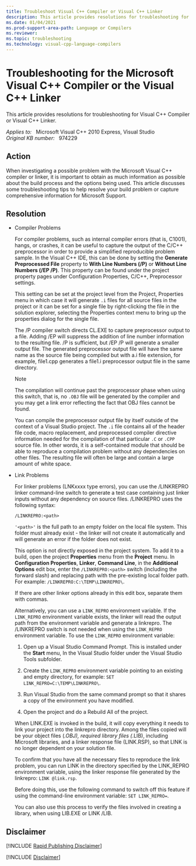 ```yaml
---
title: Troubleshoot Visual C++ Compiler or Visual C++ Linker
description: This article provides resolutions for troubleshooting for Visual C++ Compiler or Visual C++ Linker.
ms.date: 01/04/2021
ms.prod-support-area-path: Language or Compilers
ms.reviewer: 
ms.topic: troubleshooting
ms.technology: visual-cpp-language-compilers
---
```

# Troubleshooting for the Microsoft Visual C++ Compiler or the Visual C++ Linker

This article provides resolutions for troubleshooting for Visual C++ Compiler or Visual C++ Linker.

_Applies to:_ &nbsp; Microsoft Visual C++ 2010 Express, Visual Studio  
_Original KB number:_ &nbsp; 974229

## Action

When investigating a possible problem with the Microsoft Visual C++ compiler or linker, it is important to obtain as much information as possible about the build process and the options being used. This article discusses some troubleshooting tips to help resolve your build problem or capture comprehensive information for Microsoft Support.

## Resolution

- Compiler Problems

    For compiler problems, such as internal compiler errors (that is, C1001), hangs, or crashes, it can be useful to capture the output of the C/C++ preprocessor in order to provide a simplified reproducible problem sample. In the Visual C++ IDE, this can be done by setting the **Generate Preprocessed File** property to **With Line Numbers (/P)** or **Without Line Numbers (/EP /P)**. This property can be found under the project property pages under Configuration Properties, C/C++, Preprocessor settings.

    This setting can be set at the project level from the Project, Properties menu in which case it will generate `.i` files for all source files in the project or it can be set for a single file by right-clicking the file in the solution explorer, selecting the Properties context menu to bring up the properties dialog for the single file.

    The /P compiler switch directs CL.EXE to capture preprocessor output to a file. Adding /EP will suppress the addition of line number information to the resulting file. /P is sufficient, but /EP /P will generate a smaller output file. The generated preprocessor output file will have the same name as the source file being compiled but with a.i file extension, for example, file1.cpp generates a file1.i preprocessor output file in the same directory.

    > [!NOTE]
    > The compilation will continue past the preprocessor phase when using this switch, that is, no `.OBJ` file will be generated by the compiler and you may get a link error reflecting the fact that OBJ files cannot be found.

    You can compile the preprocessor output file by itself outside of the context of a Visual Studio project. The `.i` file contains all of the header file code, macro replacement, and preprocessed compiler directive information needed for the compilation of that particular `.C` or `.CPP` source file. In other words, it is a self-contained module that should be able to reproduce a compilation problem without any dependencies on other files. The resulting file will often be large and contain a large amount of white space.

- Link Problems

    For linker problems (LNKxxxx type errors), you can use the /LINKREPRO linker command-line switch to generate a test case containing just linker inputs without any dependency on source files. /LINKREPRO uses the following syntax:

    `/LINKREPRO:<path>`

    `'<path>'` is the full path to an empty folder on the local file system. This folder must already exist - the linker will not create it automatically and will generate an error if the folder does not exist.

    This option is not directly exposed in the project system. To add it to a build, open the project **Properties** menu from the **Project** menu. In **Configuration Properties**, **Linker**, **Command Line**, in the **Additional Options** edit box, enter the `/LINKREPRO:<path>` switch (including the forward slash) and replacing path with the pre-existing local folder path. For example: `/LINKREPRO:C:\TEMP\LINKREPRO\`.

    If there are other linker options already in this edit box, separate them with commas.

    Alternatively, you can use a `LINK_REPRO` environment variable. If the `LINK_REPRO` environment variable exists, the linker will read the output path from the environment variable and generate a linkrepro. The /LINKREPRO switch is not needed when using the `LINK_REPRO` environment variable. To use the `LINK_REPRO` environment variable:

    1. Open up a Visual Studio Command Prompt. This is installed under the **Start** menu, In the Visual Studio folder under the Visual Studio Tools subfolder.

    1. Create the `LINK_REPRO` environment variable pointing to an existing and empty directory, for example: `SET LINK_REPRO=C:\TEMP\LINKREPRO\`.

    1. Run Visual Studio from the same command prompt so that it shares a copy of the environment you have modified.

    1. Open the project and do a Rebuild All of the project.

    When LINK.EXE is invoked in the build, it will copy everything it needs to link your project into the linkrepro directory. Among the files copied will be your object files (*.OBJ), required library files (*.LIB), including Microsoft libraries, and a linker response file (LINK.RSP), so that LINK is no longer dependent on your solution file.

    To confirm that you have all the necessary files to reproduce the link problem, you can run LINK in the directory specified by the LINK_REPRO environment variable, using the linker response file generated by the linkrepro: `LINK @link.rsp`.

    Before doing this, use the following command to switch off this feature if using the command-line environment variable: `SET LINK_REPRO=`.

    You can also use this process to verify the files involved in creating a library, when using LIB.EXE or LINK /LIB.

## Disclaimer

[!INCLUDE [Rapid Publishing Disclaimer](../includes/rapid-publishing-disclaimer.md)]

[!INCLUDE [Disclaimer](../includes/publishing-disclaimer.md)]
